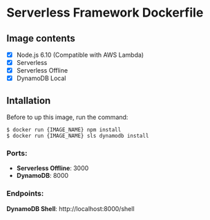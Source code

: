 # Serverless Framework Dockerfile

## Image contents
- [x] Node.js 6.10 (Compatible with AWS Lambda)
- [x] Serverless
- [x] Serverless Offline
- [x] DynamoDB Local

## Intallation
Before to up this image, run the command:
```shell
$ docker run {IMAGE_NAME} npm install
$ docker run {IMAGE_NAME} sls dynamodb install
```

### Ports:
* **Serverless Offline**: 3000
* **DynamoDB**: 8000

### Endpoints:
**DynamoDB Shell**: http://localhost:8000/shell
